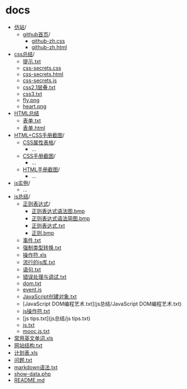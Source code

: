 # docs
- [仿站](仿站/)/
	- [github首页](仿站/github首页/)/
		- [github-zh.css](仿站/github首页/github-zh.css)
		- [github-zh.html](/docs/仿站/github首页/github-zh.html)
- [css总结](css总结/)/
	- [提示.txt](css总结/提示.txt)
	- [css-secrets.css](css总结/css-secrets.css)
	- [css-secrets.html](css总结/css-secrets.html)
	- [css-secrets.js](css总结/css-secrets.js)
	- [css2.1层叠.txt](css总结/css2.1层叠.txt)
	- [css3.txt](css总结/css3.txt)
	- [fly.png](css总结/fly.png)
	- [heart.png](css总结/heart.png)
- [HTML总结](HTML总结/)
	- [表单.txt](HTML总结/表单.txt)
	- [表单.html](HTML总结/表单.html)
- [HTML+CSS手册截图](HTML+CSS手册截图/)/
	- [CSS属性表格](HTML+CSS手册截图/CSS属性表格/)/
		- ...
	- [CSS手册截图](HTML+CSS手册截图/CSS手册截图/)/
		- ...
	- [HTML手册截图](HTML+CSS手册截图/HTML手册截图/)/
		- ...
- [js实例](js实例/)/
	- ...
- [js总结](js总结/)/
	- [正则表达式](js总结/正则表达式/)/
		- [正则表达式语法图.bmp](js总结/正则表达式/正则表达式语法图.bmp)
		- [正则表达式语法简图.bmp](js总结/正则表达式/正则表达式语法简图.bmp)
		- [正则表达式.txt](js总结/正则表达式/正则表达式.txt)
		- [正则.bmp](js总结/正则表达式/正则.bmp)
	- [事件.txt](js总结/事件.txt)
	- [强制类型转换.txt](js总结/强制类型转换.txt)
	- [操作符.xls](js总结/操作符.xls)
	- [流行的js库.txt](js总结/流行的js库.txt)
	- [语句.txt](js总结/语句.txt)
	- [错误处理与调试.txt](js总结/错误处理与调试.txt)
	- [dom.txt](js总结/dom.txt)
	- [event.js](js总结/event.js)
	- [JavaScript创建对象.txt](js总结/JavaScript创建对象.txt)
	- [JavaScript DOM编程艺术.txt](js总结/JavaScript DOM编程艺术.txt)
	- [js操作符.txt](js总结/js操作符.txt)
	- [js tips.txt](js总结/js tips.txt)
	- [js.txt](js总结/js.txt)
	- [mooc.js.txt](js总结/mooc.js.txt)
- [常用英文单词.xls](常用英文单词.xls)
- [网站结构.txt](网站结构.txt)
- [计划表.xls](计划表.xls)
- [问题.txt](问题.txt)
- [markdown语法.txt](markdown语法.txt)
- [show-data.php](show-data.php)
- [README.md](README.md)